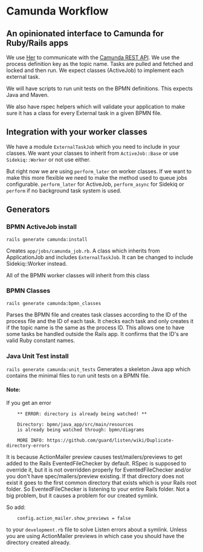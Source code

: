 # Camunda Workflow

## An opinionated interface to Camunda for Ruby/Rails apps

We use [Her](https://github.com/remiprev/her) to communicate with the [Camunda REST API](https://docs.camunda.org/manual/latest/reference/rest/). We use the process definition key as the topic name. Tasks are pulled and fetched and locked and then run. We expect classes (ActiveJob) to implement each external task.
    
We will have scripts to run unit tests on the BPMN definitions. This expects Java and Maven.

We also have rspec helpers which will validate your application to make sure it has a class for every External task in a given BPMN file.

## Integration with your worker classes

We have a module `ExternalTaskJob` which you need to include in your classes. We want your classes to inherit from `ActiveJob::Base` or use `Sidekiq::Worker` or not use either.

But right now we are using `perform_later` on worker classes. If we want to make this more flexible we need to make the method used to queue jobs configurable. `perform_later` for ActiveJob, `perform_async` for Sidekiq or `perform` if no background task system is used.

## Generators

### BPMN ActiveJob install
`rails generate camunda:install`

Creates `app/jobs/camunda_job.rb`. A class which inherits from ApplicationJob and includes `ExternalTaskJob`. It can be changed to include
 Sidekiq::Worker instead.  

All of the BPMN worker classes will inherit from this class

### BPMN Classes
`rails generate camunda:bpmn_classes`

Parses the BPMN file and creates task classes according to the ID of the process file and the ID of 
each task. It checks each task and only creates it if the topic name is the same as the process ID. This 
allows one to have some tasks be handled outside the Rails app. It confirms that the ID's are valid Ruby constant names. 

### Java Unit Test install
`rails generate camunda:unit_tests`
Generates a skeleton Java app which contains the minimal files to run unit tests on a BPMN file.

#### Note: 

If you get an error
  
        ** ERROR: directory is already being watched! **
         
        Directory: bpmn/java_app/src/main/resources
        is already being watched through: bpmn/diagrams
             
        MORE INFO: https://github.com/guard/listen/wiki/Duplicate-directory-errors
        
It is because ActionMailer preview causes test/mailers/previews to get added to the Rails EventedFileChecker
by default. RSpec is supposed to override it, but it is not
overridden properly for EventedFileChecker and/or you don't have spec/mailers/preview existing. If that 
directory does not exist it goes to the first common directory that exists which is your Rails root folder. 
So EventedFileChecker is listening to your entire Rails folder. Not a big problem, but it causes a problem 
for our created symlink.

So add: 
      
        config.action_mailer.show_previews = false
              
to your `development.rb` file to solve Listen errors about a symlink. Unless you are using ActionMailer 
previews in which case you should have the directory created already.